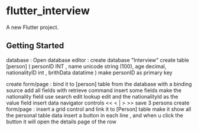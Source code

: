 # flutter_interview

A new Flutter project.

## Getting Started

database : 
Open database editor : 
	create database "Interview"
	create table [person] (
			personID INT ,
			name unicode string (100),
			age decimal,
			nationalityID int ,
			brithData  datatime
			)
		make personID as primary key

create form/page :
	bind it to [person] table from the database with a binding source 
	add all fields with retrieve command
	insert some fields 
	make the nationality field use search edit lookup edit and the nationalityId as the value field insert data navigator controls 
	<< < | > >> 
	save 3 persons
create form/page :
	insert a grid control and link it to [Person] table 
	make it show all the personal table data 
	insert a button in each line , and when u click the button it will open the details page of the row

 







 
 
